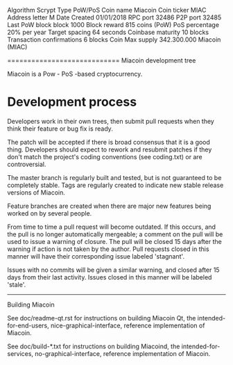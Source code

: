 Algorithm 	Scrypt
Type 	PoW/PoS
Coin name 	Miacoin
Coin ticker 	MIAC
Address letter 	M
Date Created 	01/01/2018
RPC port 	32486
P2P port 	32485
Last PoW block 	block 1000
Block reward 	815 coins (PoW)
PoS percentage 	20% per year
Target spacing 	64 seconds
Coinbase maturity 	10 blocks
Transaction confirmations 	6 blocks
Coin Max supply 	342.300.000 Miacoin (MIAC)

============================
Miacoin development tree

Miacoin is a Pow - PoS -based cryptocurrency.

Development process
===========================

Developers work in their own trees, then submit pull requests when
they think their feature or bug fix is ready.

The patch will be accepted if there is broad consensus that it is a
good thing.  Developers should expect to rework and resubmit patches
if they don't match the project's coding conventions (see coding.txt)
or are controversial.

The master branch is regularly built and tested, but is not guaranteed
to be completely stable. Tags are regularly created to indicate new
stable release versions of Miacoin.

Feature branches are created when there are major new features being
worked on by several people.

From time to time a pull request will become outdated. If this occurs, and
the pull is no longer automatically mergeable; a comment on the pull will
be used to issue a warning of closure. The pull will be closed 15 days
after the warning if action is not taken by the author. Pull requests closed
in this manner will have their corresponding issue labeled 'stagnant'.

Issues with no commits will be given a similar warning, and closed after
15 days from their last activity. Issues closed in this manner will be 
labeled 'stale'.

------------------------------------------------------------------------------

Building Miacoin

See doc/readme-qt.rst for instructions on building Miacoin Qt, the intended-for-end-users, nice-graphical-interface, reference implementation of Miacoin.

See doc/build-*.txt for instructions on building Miacoind, the intended-for-services, no-graphical-interface, reference implementation of Miacoin.
